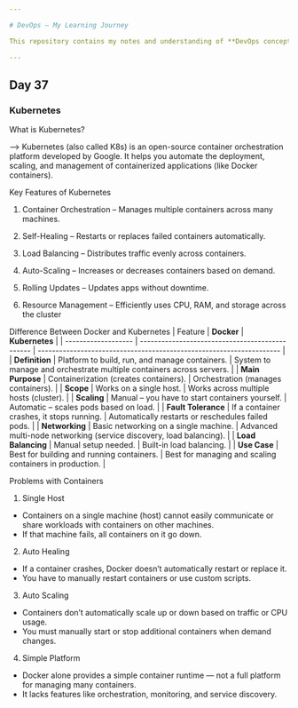 ```yaml
---

# DevOps – My Learning Journey

This repository contains my notes and understanding of **DevOps concepts**.

---
```


## Day 37

### Kubernetes

What is Kubernetes?


--> Kubernetes (also called K8s) is an open-source container orchestration platform developed by Google.
It helps you automate the deployment, scaling, and management of containerized applications (like Docker containers).


Key Features of Kubernetes

1. Container Orchestration – Manages multiple containers across many machines.

2. Self-Healing – Restarts or replaces failed containers automatically.

3. Load Balancing – Distributes traffic evenly across containers.

4. Auto-Scaling – Increases or decreases containers based on demand.

5. Rolling Updates – Updates apps without downtime.

6. Resource Management – Efficiently uses CPU, RAM, and storage across the cluster

Difference Between Docker and Kubernetes
| Feature             | **Docker**                                      | **Kubernetes**                                                       |
| ------------------- | ----------------------------------------------- | -------------------------------------------------------------------- |
| **Definition**      | Platform to build, run, and manage containers.  | System to manage and orchestrate multiple containers across servers. |
| **Main Purpose**    | Containerization (creates containers).          | Orchestration (manages containers).                                  |
| **Scope**           | Works on a single host.                         | Works across multiple hosts (cluster).                               |
| **Scaling**         | Manual – you have to start containers yourself. | Automatic – scales pods based on load.                               |
| **Fault Tolerance** | If a container crashes, it stops running.       | Automatically restarts or reschedules failed pods.                   |
| **Networking**      | Basic networking on a single machine.           | Advanced multi-node networking (service discovery, load balancing).  |
| **Load Balancing**  | Manual setup needed.                            | Built-in load balancing.                                             |
| **Use Case**        | Best for building and running containers.       | Best for managing and scaling containers in production.              |


Problems with Containers 

1. Single Host
- Containers on a single machine (host) cannot easily communicate or share workloads with containers on other machines.
- If that machine fails, all containers on it go down.

2. Auto Healing
- If a container crashes, Docker doesn’t automatically restart or replace it.
- You have to manually restart containers or use custom scripts.

3. Auto Scaling
- Containers don’t automatically scale up or down based on traffic or CPU usage.
- You must manually start or stop additional containers when demand changes.

4. Simple Platform 
- Docker alone provides a simple container runtime — not a full platform for managing many containers.
- It lacks features like orchestration, monitoring, and service discovery.
















